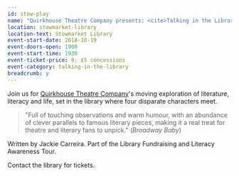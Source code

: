 ```yaml
---
id: stow-play
name: "Quirkhouse Theatre Company presents: <cite>Talking in the Library</cite>"
location: stowmarket-library
location-text: Stowmarket Library
event-start-date: 2018-10-19
event-doors-open: 1900
event-start-time: 1930
event-ticket-price: 8; £5 concessions
event-category: talking-in-the-library
breadcrumb: y
---
```


Join us for [Quirkhouse Theatre Company](http://www.quirkhousetheatreco.com/)'s moving exploration of literature, literacy and life, set in the library where four disparate characters meet.

> "Full of touching observations and warm humour, with an abundance of clever parallels to famous literary pieces, making it a real treat for theatre and literary fans to unpick." (<cite>Broadway Baby</cite>)

Written by Jackie Carreira. Part of the Library Fundraising and Literacy Awareness Tour.

Contact the library for tickets.
